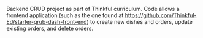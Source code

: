 Backend CRUD project as part of Thinkful curriculum.
Code allows a frontend application (such as the one found at https://github.com/Thinkful-Ed/starter-grub-dash-front-end)
to create new dishes and orders, update existing orders, and delete orders.
